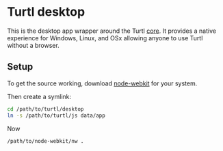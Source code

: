 Turtl desktop
=============

This is the desktop app wrapper around the Turtl [core](https://github.com/turtl/js).
It provides a native experience for Windows, Linux, and OSx allowing anyone to
use Turtl without a browser.

Setup
-----
To get the source working, download [node-webkit](https://github.com/rogerwang/node-webkit)
for your system.

Then create a symlink:

```bash
cd /path/to/turtl/desktop
ln -s /path/to/turtl/js data/app
```

Now

```bash
/path/to/node-webkit/nw .
```



